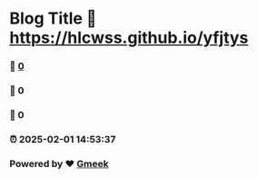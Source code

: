 # Blog Title :link: https://hlcwss.github.io/yfjtys 
### :page_facing_up: [0](https://hlcwss.github.io/yfjtys/tag.html) 
### :speech_balloon: 0 
### :hibiscus: 0 
### :alarm_clock: 2025-02-01 14:53:37 
### Powered by :heart: [Gmeek](https://github.com/Meekdai/Gmeek)
